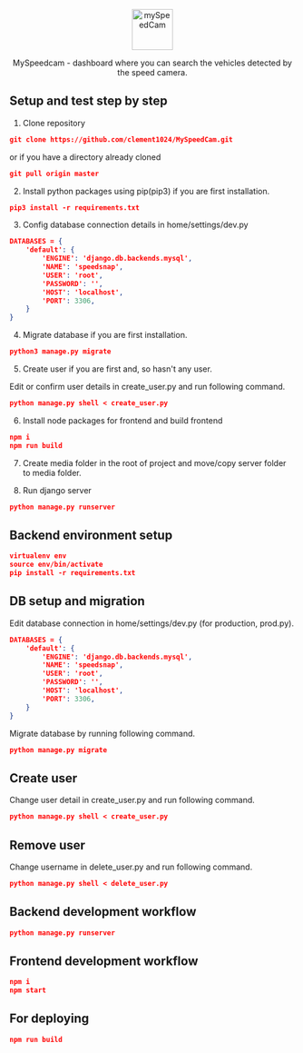 <p align="center">
  <p align="center">
    <a href="https://justdjango.com/?utm_source=github&utm_medium=logo" target="_blank">
      <img src="https://user-images.githubusercontent.com/58422477/102029022-e8df6580-3dbd-11eb-9954-019ff2767884.png" alt="mySpeedCam" height="72">
    </a>
  </p>
  <p align="center">
    MySpeedcam - dashboard where you can search the vehicles detected by the speed camera.
  </p>
</p>

## Setup and test step by step

1. Clone repository

```json
git clone https://github.com/clement1024/MySpeedCam.git
```

or if you have a directory already cloned

```json
git pull origin master
```

2. Install python packages using pip(pip3) if you are first installation.

```json
pip3 install -r requirements.txt
```

3. Config database connection details in home/settings/dev.py

```json
DATABASES = {
    'default': {
        'ENGINE': 'django.db.backends.mysql',
        'NAME': 'speedsnap',
        'USER': 'root',
        'PASSWORD': '',
        'HOST': 'localhost',
        'PORT': 3306,
    }
}
```


4. Migrate database if you are first installation.

```json
python3 manage.py migrate
```

5. Create user if you are first and, so hasn't any user.

Edit or confirm user details in create_user.py and run following command.

```json
python manage.py shell < create_user.py
```

6. Install node packages for frontend and build frontend

```json
npm i
npm run build
```

7. Create media folder in the root of project and move/copy server folder to media folder.

8. Run django server

```json
python manage.py runserver
```



## Backend environment setup

```json
virtualenv env
source env/bin/activate
pip install -r requirements.txt
```

## DB setup and migration

Edit database connection in home/settings/dev.py (for production, prod.py).
```json
DATABASES = {
    'default': {
        'ENGINE': 'django.db.backends.mysql',
        'NAME': 'speedsnap',
        'USER': 'root',
        'PASSWORD': '',
        'HOST': 'localhost',
        'PORT': 3306,
    }
}
```
Migrate database by running following command.
```json
python manage.py migrate
```

## Create user

Change user detail in create_user.py and run following command.
```json
python manage.py shell < create_user.py
```

## Remove user

Change username in delete_user.py and run following command.
```json
python manage.py shell < delete_user.py
```

## Backend development workflow

```json
python manage.py runserver
```

## Frontend development workflow

```json
npm i
npm start
```

## For deploying

```json
npm run build
```
